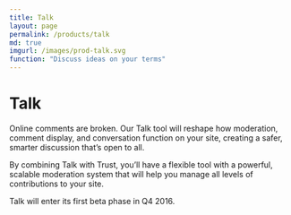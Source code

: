```yaml
---
title: Talk
layout: page
permalink: /products/talk
md: true
imgurl: /images/prod-talk.svg
function: "Discuss ideas on your terms"
---
```

# Talk 

Online comments are broken. Our Talk tool will reshape how moderation, comment display, and conversation function on your site, creating a safer, smarter discussion that’s open to all.

By combining Talk with Trust, you’ll have a flexible tool with a powerful, scalable moderation system that will help you manage all levels of contributions to your site.

Talk will enter its first beta phase in Q4 2016.

